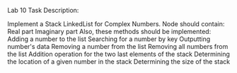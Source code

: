 Lab 10
Task Description:

Implement a Stack LinkedList for Complex Numbers. Node should contain:
Real part
Imaginary part
Also, these methods should be implemented:
Adding a number to the list
Searching for a number by key
Outputting number's data
Removing a number from the list
Removing all numbers from the list
Addition operation for the two last elements of the stack
Determining the location of a given number in the stack
Determining the size of the stack
